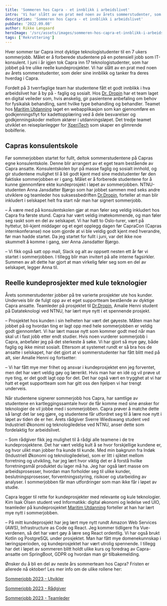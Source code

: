 ```yaml
---
title: 'Sommeren hos Capra - et innblikk i arbeidslivet'
intro: 'Vi har slått av en prat med noen av årets sommerstudenter, som deler sine innblikk og tanker fra deres hverdag i Capra.'
description: 'Sommeren hos Capra - et innblikk i arbeidslivet'
pubDate: '2022.09.08'
author: Rikke Løngaard
heroImage: '/src/assets/images/sommeren-hos-capra-et-innblikk-i-arbeidslivet.webp'
tags: ['Rekruttering']
---
```


Hver sommer tar Capra imot dyktige teknologistudenter til en 7 ukers sommerjobb. Målet er å forberede studentene på en potensiell jobb som IT-konsulent. I juni i år igjen tok Capra inn 17 teknologistudenter, som har  jobbet på tre ulike reelle kundeprosjekter. Vi har slått av en prat med noen av årets sommerstudenter, som deler sine innblikk og tanker fra deres hverdag i Capra.

Fordelt på 3 tverrfaglige team har studentene fått et godt innblikk i hva arbeidslivet har å by på - faglig og sosialt. Hos [Dr. Dropin](https://drdropin.no/) har et team laget en digital veileder som, hvis ønskelig, gir pasientene anbefaling om behov for fysikalsk behandling, samt hvilke type behandling og behandler. Teamet hos [Maritim Utdanning](https://maritimutdanning.no/) laget en webapplikasjon som kan gjennomføre en godkjenningsflyt for kadettopplæring ved å dele besvarelser og godkjenningskoder mellom aktører i utdanningsløpet. Det tredje teamet utviklet en reiseplanlegger for [XperiTech](https://www.xperitech.com/) som skaper en glimrende bobilferie.

## Capras konsulentskole

Før sommerjobben startet for fullt, deltok sommerstudentene på Capras egne konsulentskole. Denne blir arrangert av et eget team bestående av Capra ansatte. Konsulentskolen byr på masse faglig og sosialt innhold, og gir studentene mulighet til å bli godt kjent med sine medstudenter før den faktiske sommerjobben er i gang. Målet er å forberede studentene for å kunne gjennomføre ekte kundeprosjekt i løpet av sommerjobben. NTNU-studenten Anna Jansdatter Bjørgo som har jobbet sammen med seks andre utviklere og teamleder hos suksessbedriften [Dr.Dropin](https://drdropin.no/), forteller at man blir inkludert i selskapet helt fra start når man har signert sommerjobb.

– Å være med på konsulentskolen gjør at man føler seg veldig inkludert hos Capra fra første stund. Capra har vært veldig imøtekommende, og man føler seg raskt som en del av selskapet. Vi har hatt to Oslo-turer, vært på hyttetur, bli-kjent middager og et eget opplegg dagen før CapraCon (Capras internkonferanse) noe som gjorde at vi ble veldig godt kjent med hverandre, før man hadde startet. Da jeg startet for fullt i juni, var det ikke noe skummelt å komme i gang, sier Anna Jansdatter Bjørgo.

– Vi fikk også satt opp mail, Slack og alt av oppsett nesten ett år før vi startet i sommerjobben. I tillegg blir man invitert på alle interne fagsirkler. Summen av alt dette har gjort at man virkelig føler seg som en del av selskapet, legger Anna til.

## Reelle kundeprosjekter med kule teknologier

Årets sommerstudenter jobber på tre varierte prosjekter ute hos kunder. Underveis blir de fulgt opp av et eget supportteam bestående av dyktige Capra ansatte. Teamleder på prosjektet til [Dr.Dropin](https://drdropin.no/), Amalie Henni student på Datateknologi ved NTNU, har lært mye nytt i et spennende prosjekt.

– Prosjektet hos kunden i sin helheten har vært det gøyeste. Måten man har jobbet på og hvordan ting er lagt opp med hele sommerjobben er veldig godt gjennomført. Vi har lært masse nytt som kommer godt med når man skal ut i fast jobb etter endt studier. Hvis noen vurderer sommerjobb i Capra, anbefaler jeg på det sterkeste å søke. Vi har gjort så mye gøy, både faglig og ikke minst sosialt. Ettersom at systemet rundt er så bra hos de ansatte i selskapet, har det gjort at vi sommerstudenter har fått blitt med på alt, sier Amalie Henni og fortsetter:

– Vi har fått mye mer frihet og ansvar i kundeprosjektet enn jeg forventet, men det har vært veldig gøy og lærerikt. Hvis man har en idé og vil prøve ut nye ting, er det godt lagt opp for det. Det har også vært en trygghet at vi har hatt et eget supportteam som har gitt oss den hjelpen vi har trengt underveis.

Når studentene signerer sommerjobb hos Capra, har samtlige av studentene en kartleggingssamtale hvor de får komme med sine ønsker for teknologier de vil jobbe med i sommerjobben. Capra prøver å matche dette så langt det lar seg gjøre, og studentene får utfordret seg til å lære noe nytt i løpet av tiden de er her. Årets rådgiver Sverre Wiedswang student ved Industriell Økonomi og teknologiledelse ved NTNU, anser dette som fordelaktig for arbeidslivet.

– Som rådgiver fikk jeg mulighet til å rådgi alle teamene i de tre kundeprosjektene. Det har vært veldig kult å se hvor forskjellige kundene er, og hvor ulikt man jobber fra kunde til kunde. Med min bakgrunn fra Indøk (Industriell Økonomi og teknologiledelse), som er litt i sjiktet mellom forretning og utvikling, har jeg lært hvor viktig det er å forstå hvilke forretningsmål produktet du lager må ha. Jeg har også lært masse om arbeidsprosesser, hvordan man forholder seg til ulike kunder, beslutningsprosesser, forventningsstyring, risikoer og utarbeiding av analyser. I sommerjobben får man utfordringer som man ikke får i løpet av studie.

Capra legger til rette for kundeprosjekter med relevante og kule teknologier. Kim Isak Olsen student ved Informatikk: digital økonomi og ledelse ved UIO, teamleder på kundeprosjektet [Maritim Utdanning](https://maritimutdanning.no/) forteller at han har lært mye nytt i sommerjobben.

– På mitt kundeprosjekt har jeg lært mye nytt rundt Amazon Web Services (AWS), Infrastructure as Code og React. Jeg kommer tidligere fra Vue-verdenen, så det har vært gøy å lære seg React ordentlig. Vi har også brukt Kotlin og PostgreSQL under prosjektet. Man har fått mye domenekunnskap i læringsperioden, og kundeprosjektet har vært utrolig spennende. I tillegg har det i løpet av sommeren blitt holdt ulike kurs og foredrag av Capra-ansatte om SpringBoot, GDPR og hvordan man gir tilbakemelding.

Ønsker du å bli en del av neste års sommerteam hos Capra? Fristen er allerede nå oktober! Les mer info om de ulike rollene her:

[Sommerjobb 2023 - Utvikler](https://capraconsulting.teamtailor.com/jobs/1915809-sommerjobb-som-utvikler-i-2023)

[Sommerjobb 2023 - Rådgiver](https://capraconsulting.teamtailor.com/jobs/1916172-sommerjobb-som-radgiver-i-2023)

[Sommerjobb 2023 - Teamleder](https://capraconsulting.teamtailor.com/jobs/1915876-sommerjobb-som-teamleder-i-2023)